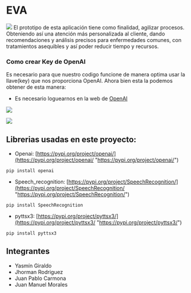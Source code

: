 # EVA





![](https://scontent-bog1-1.xx.fbcdn.net/v/t39.30808-6/344573933_196884446550024_5083295227367216315_n.jpg?_nc_cat=100&ccb=1-7&_nc_sid=8bfeb9&_nc_eui2=AeHKS81mhntRBaSYH4cWKNxSDRIj0GfyCpsNEiPQZ_IKm3-E7b16PJ9L4J0S12Z-5Y4qjpLkW8AXpTG65MMBihLW&_nc_ohc=W1a87-zWj6YAX_T6R0t&_nc_oc=AQnC-dPo56HqWPghXImHIICxCK2NaMdu5L-pjHmGlN_h9Ri9FZV5LNJVJoOmwWORkUM&_nc_ht=scontent-bog1-1.xx&oh=00_AfDt4N3fXNB0Y_B03AJ8vD2c8RlYTuC4kHrhEmX8ZpPjFA&oe=646A1E9F)
El prototipo de esta aplicación tiene como finalidad, agilizar procesos. Obteniendo así una atención más personalizada al cliente, dando recomendaciones y análisis precisos para enfermedades comunes, con tratamientos asequibles y así poder reducir tiempo y recursos.



### Como crear Key de OpenAI
Es necesario para que nuestro codigo funcione de manera optima usar la llave(key) que nos proporciona OpenAI. Ahora bien esta la podemos obtener de esta manera:
- Es necesario loguearnos en la web de [OpenAI](https://platform.openai.com/account/api-keys "OpenAI")

![](https://preview.redd.it/5xci6fvrdb0b1.png?width=1350&format=png&auto=webp&v=enabled&s=c2e0818edcba4304696c3a92ee1d625cbf5d8f06)

![](https://scontent.feoh1-1.fna.fbcdn.net/v/t39.30808-6/347234705_1863140810724462_7282607022333539933_n.jpg?_nc_cat=101&ccb=1-7&_nc_sid=730e14&_nc_eui2=AeFrh7YJXZf68b60-O9yPY37FInO8JQg6HcUic7wlCDod-KuabazWeRpksfDWbt4zSZ3cqVHckP3i8lqFG2_DikR&_nc_ohc=Ffdeoqf3IzoAX-vI-mb&_nc_ht=scontent.feoh1-1.fna&oh=00_AfCQkSnWlnKy8kKQ054JssiLlb-JmQfnp6rtT0_T5r8OYQ&oe=646876FE)

## **Librerias usadas en este proyecto:**

- Openai: [https://pypi.org/project/openai/](https://pypi.org/project/openai/ "https://pypi.org/project/openai/")
```
pip install openai
```

- Speech_recognition: [https://pypi.org/project/SpeechRecognition/](https://pypi.org/project/SpeechRecognition/ "https://pypi.org/project/SpeechRecognition/")
```
pip install SpeechRecognition
```
- pyttsx3: [https://pypi.org/project/pyttsx3/](https://pypi.org/project/pyttsx3/ "https://pypi.org/project/pyttsx3/")

```
pip install pyttsx3
```
## **Integrantes**
- Yasmín Giraldo
- Jhorman Rodriguez
- Juan Pablo Carmona
- Juan Manuel Morales
